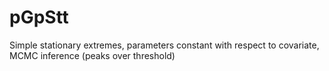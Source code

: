 # pGpStt
Simple stationary extremes, parameters constant with respect to covariate, MCMC inference (peaks over threshold)
